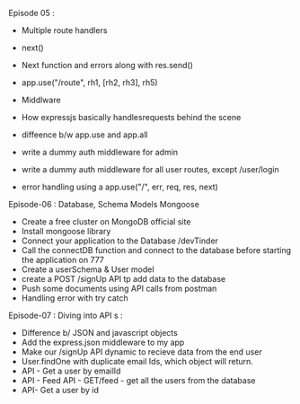 Episode 05 :

- Multiple route handlers
- next()
- Next function and errors along with res.send()
- app.use("/route", rh1, [rh2, rh3], rh5)

- Middlware
- How expressjs basically handlesrequests behind the scene

- diffeence b/w app.use and app.all
- write a dummy auth middleware for admin
- write a dummy auth middleware for all user routes, except /user/login

- error handling using a app.use("/", err, req, res, next)

Episode-06 : Database, Schema  Models Mongoose

- Create a free cluster on MongoDB official site
- Install mongoose library
- Connect your application to the Database <connectionURL>/devTinder
- Call the connectDB function and connect to the database before starting the application on 777
- Create a userSchema & User model
- create a POST /signUp API tp add data to the database
- Push some documents using API calls from postman
- Handling error with try catch

Episode-07 : Diving into API s :

- Difference b/ JSON and javascript objects
- Add the express.json middleware to my app
- Make our /signUp API dynamic to recieve data from the end user
- User.findOne with duplicate email Ids, which object will return.
- API - Get a user by emailId
- API - Feed API - GET/feed - get all the users from the database
- API- Get a user by id 